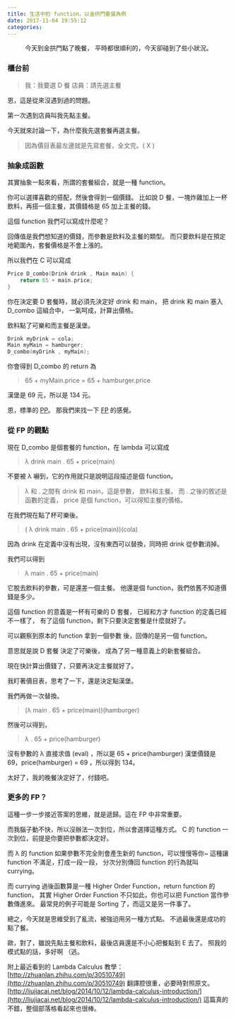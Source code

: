 ```yaml
---
title: 生活中的 function，以金拱門套餐為例
date: 2017-11-04 19:55:12
categories:
---
```


<center>
今天到金拱門點了晚餐，
平時都很順利的，今天卻碰到了些小狀況。
</center>

<!-- more -->

### 櫃台前

> 我：我要選 D 餐
> 店員：請先選主餐

恩，這是從來沒遇到過的問題。

第一次遇到店員叫我先點主餐。

今天就來討論一下，為什麼我先選套餐再選主餐。

> 因為價目表最左邊就是先寫套餐，全文完。( X )

### 抽象成函數

其實抽象一點來看，所謂的套餐組合，就是一種 function。

你可以選擇喜歡的搭配，然後會得到一個價錢。
比如說 D 餐，一塊炸雞加上一杯飲料，再搭一個主餐，其價錢格是 65 加上主餐的錢。

這個 function 我們可以寫成什麼呢？

回傳值是我們想知道的價錢，而參數是飲料及主餐的類型。
而只要飲料是在預定地範圍內，套餐價格是不會上漲的。

所以我們在 C 可以寫成

```C
Price D_combo(Drink drink , Main main) {
    return 65 + main.price;
}
```

你在決定要 D 套餐時，就必須先決定好 drink 和 main，
把 drink 和 main 塞入 D_combo 這組合中，
一氣呵成，計算出價格。

飲料點了可樂和而主餐是漢堡。

```Cpp
Drink myDrink = cola;
Main myMain = hamburger;
D_combo(myDrink , myMain);
```

你會得到 D_combo 的 return 為

> 65 + myMain.price = 65 + hamburger.price

漢堡是 69 元，所以是 134 元。

恩，標準的 [PP](https://zh.wikipedia.org/zh-tw/%E8%BF%87%E7%A8%8B%E5%BC%8F%E7%BC%96%E7%A8%8B)。
那我們來找一下 [FP](https://zh.wikipedia.org/zh-tw/%E5%87%BD%E6%95%B8%E7%A8%8B%E5%BC%8F%E8%AA%9E%E8%A8%80) 的感覺。

### 從 FP 的觀點

現在 D_combo 是個套餐的 function，在 lambda 可以寫成

> λ drink main . 65 + price(main)

不要被 λ 嚇到，它的作用就只是說明這段描述是個 function。

> λ 和 . 之間有 drink 和 main，這是參數， 飲料和主餐。
> 而 . 之後的敘述是函數的定義，
> price 是個 function，可以得知主餐的價格。

在我們現在點了杯可樂後。

> ( λ drink main . 65 + price(main))(cola)

因為 drink 在定義中沒有出現，沒有東西可以替換，同時把 drink 從參數消掉。

我們可以得到

> λ main . 65 + price(main)

它脫去飲料的參數，可是還差一個主餐。
他還是個 function，我們依舊不知道價錢是多少。

這個 function 的意義是一杯有可樂的 D 套餐，
已經和方才 function 的定義已經不一樣了，
有了這個 function，剩下只要決定套餐是什麼就好了。

可以觀察到原本的 function 拿到一個參數 後，回傳的是另一個 function。

意思就是說 D 套餐 決定了可樂後，
成為了另一種意義上的新套餐組合。

現在快計算出價錢了，只要再決定主餐就好了。

我盯著價目表，思考了一下，還是決定點漢堡。

我們再做一次替換。

> (λ main . 65 + price(main))(hamburger)

然後可以得到，

> λ  . 65 + price(hamburger)

沒有參數的 λ 直接求值 (eval) ，所以是  65 + price(hamburger)
漢堡價錢是 69，price(hamburger) = 69 ，所以得到 134。

太好了，我的晚餐決定好了，付錢吧。

### 更多的 FP？

這種一步一步接近答案的思維，就是遞歸。這在 FP 中非常重要。

而我腦子動不快，所以沒辦法一次到位，所以會選擇這種方式。
C 的 function 一次到位，前提是你要把參數都決定好。

而 λ 的 function 如果參數不完全則會產生新的 function，可以慢慢等你~
這種讓 function 不滿足，打成一段一段，
分次分別傳回 function 的行為就叫 currying。

而 currying 過後函數算是一種 Higher Order Function，return function 的 function，
其實 Higher Order Function 不只如此，你也可以把 Function 當作參數傳進來。
最常見的例子可能是 Sorting 了，而這又是另一件事了。

總之，今天就是思維受到了亂流，被強迫用另一種方式點。
不過最後還是成功的點了餐。

歐，對了，雖說先點主餐和飲料，最後店員還是不小心把餐點到 E 去了。
照我的模式點的話，多好啊 （逃。

附上最近看到的 Lambda Calculus 教學：
   [http://zhuanlan.zhihu.com/p/30510749](http://zhuanlan.zhihu.com/p/30510749)
   翻譯腔很重，必要時對照原文。
   [http://liujiacai.net/blog/2014/10/12/lambda-calculus-introduction/](http://liujiacai.net/blog/2014/10/12/lambda-calculus-introduction/)
   這篇真的不錯，整個部落格看起來也很棒。
